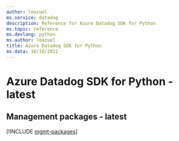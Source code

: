 ```yaml
---
author: lmazuel
ms.service: datadog
description: Reference for Azure Datadog SDK for Python
ms.topic: reference
ms.devlang: python
ms.author: lmazuel
title: Azure Datadog SDK for Python
ms.data: 10/10/2022
---
```

# Azure Datadog SDK for Python - latest

## Management packages - latest
[!INCLUDE [mgmt-packages](datadog-mgmt-index.md)]